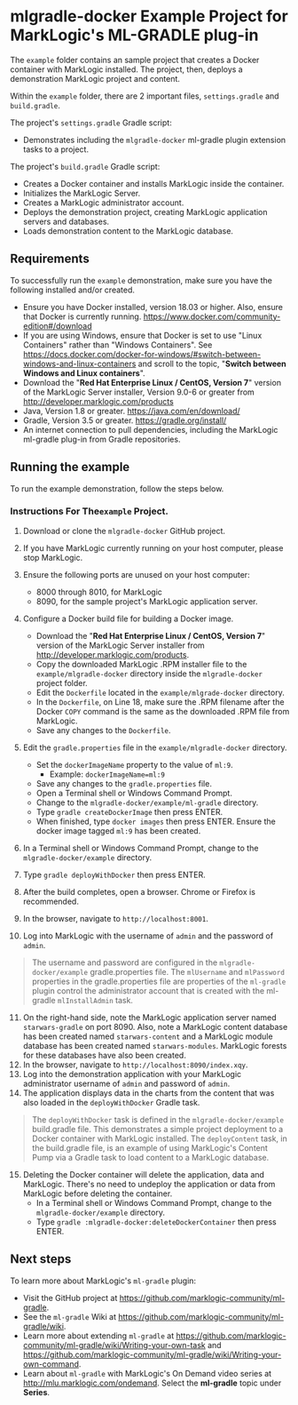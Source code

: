 # mlgradle-docker Example Project for MarkLogic's ML-GRADLE plug-in

The `example` folder contains an sample project that creates a Docker container with MarkLogic installed. The project, then, deploys a demonstration MarkLogic project and content. 

Within the `example` folder, there are 2 important files, `settings.gradle` and `build.gradle`. 

The project's `settings.gradle` Gradle script:

* Demonstrates including the `mlgradle-docker` ml-gradle plugin extension tasks to a project.

The project's `build.gradle` Gradle script:

* Creates a Docker container and installs MarkLogic inside the container.
* Initializes the MarkLogic Server.
* Creates a MarkLogic administrator account.
* Deploys the demonstration project, creating MarkLogic application servers and databases.
* Loads demonstration content to the MarkLogic database.

## Requirements

To successfully run the `example` demonstration, make sure you have the following installed and/or created.

* Ensure you have Docker installed, version 18.03 or higher. Also, ensure that Docker is currently running. <https://www.docker.com/community-edition#/download>
* If you are using Windows, ensure that Docker is set to use "Linux Containers" rather than "Windows Containers". See <https://docs.docker.com/docker-for-windows/#switch-between-windows-and-linux-containers> and scroll to the topic, "**Switch between Windows and Linux containers**".
* Download the "**Red Hat Enterprise Linux / CentOS, Version 7**" version of the MarkLogic Server installer, Version 9.0-6 or greater from <http://developer.marklogic.com/products>
* Java, Version 1.8 or greater. <https://java.com/en/download/>
* Gradle, Version 3.5 or greater. <https://gradle.org/install/>
* An internet connection to pull dependencies, including the MarkLogic ml-gradle plug-in from Gradle repositories.

## Running the example

To run the example demonstration, follow the steps below.

### Instructions For The`example` Project.  

1. Download or clone the `mlgradle-docker` GitHub project.
2. If you have MarkLogic currently running on your host computer, please stop MarkLogic. 
3. Ensure the following ports are unused on your host computer:

	* 8000 through 8010, for MarkLogic
	* 8090, for the sample project's MarkLogic application server.
 
4. Configure a Docker build file for building a Docker image.
	* Download the "**Red Hat Enterprise Linux / CentOS, Version 7**" version of the MarkLogic Server installer from <http://developer.marklogic.com/products>.
	* Copy the downloaded MarkLogic .RPM installer file to the  `example/mlgradle-docker` directory inside the `mlgradle-docker` project folder.
	* Edit the `Dockerfile` located in the `example/mlgrade-docker` directory.
	* In the `Dockerfile`, on Line 18, make sure the .RPM filename after the Docker `COPY` command is the same as the downloaded .RPM file from MarkLogic.
	* Save any changes to the `Dockerfile`.
5. Edit the `gradle.properties` file in the `example/mlgradle-docker` directory.
	* Set the `dockerImageName` property to the value of `ml:9`.
		* Example: `dockerImageName=ml:9`
	* Save any changes to the `gradle.properties` file. 
	* Open a Terminal shell or Windows Command Prompt.
	* Change to the `mlgradle-docker/example/ml-gradle` directory.
	* Type `gradle createDockerImage` then press ENTER.
	* When finished, type `docker images` then press ENTER. Ensure the docker image tagged `ml:9` has been created.
6. In a Terminal shell or Windows Command Prompt, change to the `mlgradle-docker/example` directory.
7. Type `gradle deployWithDocker` then press ENTER.
8. After the build completes, open a browser. Chrome or Firefox is recommended.
9. In the browser, navigate to `http://localhost:8001`. 
10. Log into MarkLogic with the username of `admin` and the password of `admin`.
>	The username and password are configured in the `mlgradle-docker/example` gradle.properties file. The `mlUsername` and `mlPassword` properties in the gradle.properties file are properties of the `ml-gradle` plugin control the administrator account that is created with the ml-gradle `mlInstallAdmin` task. 
11. On the right-hand side, note the MarkLogic application server named `starwars-gradle` on port 8090. Also, note a MarkLogic content database has been created named `starwars-content` and a MarkLogic module database has been created named `starwars-modules`. MarkLogic forests for these databases have also been created.
12. In the browser, navigate to `http://localhost:8090/index.xqy`. 
13. Log into the demonstration application with your MarkLogic administrator username of `admin` and password of `admin`.
14. The application displays data in the charts from the content that was also loaded in the `deployWithDocker` Gradle task.
>	The `deployWithDocker` task is defined in the `mlgradle-docker/example` build.gradle file. This demonstrates a simple project deployment to a Docker container with MarkLogic installed. The `deployContent` task, in the build.gradle file, is an example of using MarkLogic's Content Pump via a Gradle task to load content to a MarkLogic database.
15. Deleting the Docker container will delete the application, data and MarkLogic. There's no need to undeploy the application or data from MarkLogic before deleting the container.
	* In a Terminal shell or Windows Command Prompt, change to the `mlgradle-docker/example` directory.
	* Type `gradle :mlgradle-docker:deleteDockerContainer` then press ENTER.

## Next steps
To learn more about MarkLogic's `ml-gradle` plugin:

* Visit the GitHub project at <https://github.com/marklogic-community/ml-gradle>.
* See the `ml-gradle` Wiki at <https://github.com/marklogic-community/ml-gradle/wiki>.
* Learn more about extending `ml-gradle` at <https://github.com/marklogic-community/ml-gradle/wiki/Writing-your-own-task> and <https://github.com/marklogic-community/ml-gradle/wiki/Writing-your-own-command>.
* Learn about `ml-gradle` with MarkLogic's On Demand video series at <http://mlu.marklogic.com/ondemand>. Select the **ml-gradle** topic under **Series**. 
